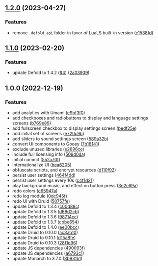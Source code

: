 ## [1.2.0](https://github.com/[secure]/defold-template/compare/v1.1.0...v1.2.0) (2023-04-27)


### Features

* remove `.defold_api` folder in favor of LuaLS built-in version ([c1538fd](https://github.com/[secure]/defold-template/commit/c1538fd99398d63e3fb0152b5c31dd11dbd8704e))

## [1.1.0](https://github.com/[secure]/defold-template/compare/v1.0.0...v1.1.0) (2023-02-20)


### Features

* update Defold to 1.4.2 ([#4](https://github.com/[secure]/defold-template/issues/4)) ([2a03909](https://github.com/[secure]/defold-template/commit/2a03909e99a39da6b6abd22a471a0ae023b2a259))

## 1.0.0 (2022-12-19)


### Features

* add analytics with Umami ([e9bf3f0](https://github.com/[secure]/defold-template/commit/e9bf3f0d40ccafa631d7957399ad472cba0638c6))
* add checkboxes and radiobuttons to display and language settings screens ([b769e89](https://github.com/[secure]/defold-template/commit/b769e899f7effb96649d400ee0ef0d0f07435be0))
* add fullscreen checkbox to display settings screen ([bedf25e](https://github.com/[secure]/defold-template/commit/bedf25ee7a4e8a33c9ddaa84aa3bb9268f16e441))
* add initial set of screens ([e720c9b](https://github.com/[secure]/defold-template/commit/e720c9b7accf92fc12e7bb9db83468e47b704f4f))
* add sliders to sound settings screen ([589a32b](https://github.com/[secure]/defold-template/commit/589a32b38281b285c5721bffa722290be4916090))
* convert UI components to Gooey ([7b18141](https://github.com/[secure]/defold-template/commit/7b181413f84939a16396d1b9ea3f977c5e5de5b6))
* exclude unused libraries ([e2896ce](https://github.com/[secure]/defold-template/commit/e2896ce6863219e66cd321517ba5d4e0e10ac329))
* include full licensing info ([509d0da](https://github.com/[secure]/defold-template/commit/509d0dafa182a18784a006a3ae5b7f31cfd3e31e))
* initial commit ([552a70f](https://github.com/[secure]/defold-template/commit/552a70fc7c204850cc9111ccebaf6aa17b46ab94))
* internationalize UI ([bea6205](https://github.com/[secure]/defold-template/commit/bea6205e4e9c3eff664174602b3f8464d41dd224))
* obfuscate scripts, and encrypt resources ([d110f92](https://github.com/[secure]/defold-template/commit/d110f92db2bffc8709e4c2a59548249e41896213))
* persist user settings ([464f4dd](https://github.com/[secure]/defold-template/commit/464f4dd1178058cfd26a30d4b02669d1f46bbae3))
* persist user settings every 10s ([c4f1d21](https://github.com/[secure]/defold-template/commit/c4f1d218c35b0b6c8d4ae8154fbe69114543788b))
* play background music, and effect on button press ([3e2c69a](https://github.com/[secure]/defold-template/commit/3e2c69adf7d147ee70aca65df21dbaa9373d7f71))
* redo colors ([c65947a](https://github.com/[secure]/defold-template/commit/c65947a21e2a933864147dc9572f2686ca854c33))
* redo log module ([0dc945f](https://github.com/[secure]/defold-template/commit/0dc945f4a458d2c35fc5cb560ac2ce72af2b49db))
* redo UI with Druid ([50757fe](https://github.com/[secure]/defold-template/commit/50757fe785ed391c023f16206321f35b7e5c4243))
* update Defold to 1.3.4 ([c00d88c](https://github.com/[secure]/defold-template/commit/c00d88c1440a910be9d0a0c1efa6df56cafddb14))
* update Defold to 1.3.5 ([d68d2cb](https://github.com/[secure]/defold-template/commit/d68d2cbf0303806a78c347946546885496d78ef6))
* update Defold to 1.3.6 ([98714cc](https://github.com/[secure]/defold-template/commit/98714ccad35789a4d842037d3f67059ff1203a2e))
* update Defold to 1.3.7 ([cbbe654](https://github.com/[secure]/defold-template/commit/cbbe654990488a4e31dcfa8c2a18e44e678279dc))
* update Defold to 1.4.0 ([ee00bcc](https://github.com/[secure]/defold-template/commit/ee00bcc4201f88443269bb6661c76dad8dd611c8))
* update Druid to 0.10.0 ([ac3ab10](https://github.com/[secure]/defold-template/commit/ac3ab109737738443b87b094147f699701c59770))
* update Druid to 0.10.1 ([d15a8fe](https://github.com/[secure]/defold-template/commit/d15a8fe42d6c0d92cee1fda4cf02563920faf2ab))
* update Druid to 0.10.3 ([28f1e96](https://github.com/[secure]/defold-template/commit/28f1e9652bc3b02a21617960c970c41b8b7ef7c8))
* update JS dependencies ([490093f](https://github.com/[secure]/defold-template/commit/490093f42e5faddab0d940a5885ba96e73155a44))
* update JS dependencies ([a6793c1](https://github.com/[secure]/defold-template/commit/a6793c18acce8d3c66bf70cfca88ac5782caa6ae))
* update Monarch to 3.7.0 ([8b931b1](https://github.com/[secure]/defold-template/commit/8b931b15d182a40e945922193d9aa951c4848fcc))
